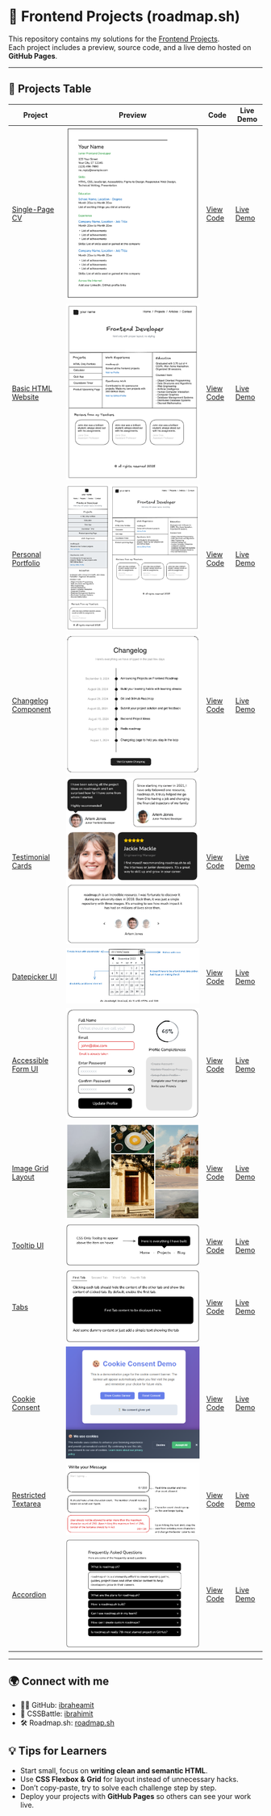 # 🚀 Frontend Projects (roadmap.sh)

This repository contains my solutions for the [Frontend Projects](https://roadmap.sh/frontend/projects).  
Each project includes a preview, source code, and a live demo hosted on **GitHub Pages**.

---

## 📂 Projects Table

| Project                                                                | Preview                                              | Code                                       | Live Demo                                                                                            |
| ---------------------------------------------------------------------- | ---------------------------------------------------- | ------------------------------------------ | ---------------------------------------------------------------------------------------------------- |
| [Single-Page CV](https://roadmap.sh/projects/single-page-cv)           | ![Preview](projects/single-page-cv/preview.png)      | [View Code](projects/single-page-cv/)      | [Live Demo](https://ibraheamit.github.io/frontend-projects-roadmap.sh/projects/single-page-cv/)      |
| [Basic HTML Website](https://roadmap.sh/projects/basic-html-website)   | ![Preview](projects/basic-html-website/preview.png)  | [View Code](projects/basic-html-website/)  | [Live Demo](https://ibraheamit.github.io/frontend-projects-roadmap.sh/projects/basic-html-website/)  |
| [Personal Portfolio](https://roadmap.sh/projects/portfolio-website)    | ![Preview](projects/personal-portfolio/preview.png)  | [View Code](projects/personal-portfolio/)  | [Live Demo](https://ibraheamit.github.io/frontend-projects-roadmap.sh/projects/personal-portfolio/)  |
| [Changelog Component](https://roadmap.sh/projects/changelog-component) | ![Preview](projects/changelog-component/preview.png) | [View Code](projects/changelog-component/) | [Live Demo](https://ibraheamit.github.io/frontend-projects-roadmap.sh/projects/changelog-component/) |
| [Testimonial Cards](https://roadmap.sh/projects/testimonial-cards)     | ![Preview](projects/testimonial-cards/preview.png)   | [View Code](projects/testimonial-cards/)   | [Live Demo](https://ibraheamit.github.io/frontend-projects-roadmap.sh/projects/testimonial-cards/)   |
| [Datepicker UI](https://roadmap.sh/projects/datepicker-ui)             | ![Preview](projects/datepicker-ui/preview.png)       | [View Code](projects/datepicker-ui/)       | [Live Demo](https://ibraheamit.github.io/frontend-projects-roadmap.sh/projects/datepicker-ui/)       |
| [Accessible Form UI](https://roadmap.sh/projects/accessible-form-ui)   | ![Preview](projects/accessible-form-ui/preview.png)  | [View Code](projects/accessible-form-ui/)  | [Live Demo](https://ibraheamit.github.io/frontend-projects-roadmap.sh/projects/accessible-form-ui/)  |
| [Image Grid Layout](https://roadmap.sh/projects/image-grid)            | ![Preview](projects/image-grid/preview.jpg)          | [View Code](projects/image-grid/)          | [Live Demo](https://ibraheamit.github.io/frontend-projects-roadmap.sh/projects/image-grid/)          |
| [Tooltip UI](https://roadmap.sh/projects/tooltip-ui)                   | ![Preview](projects/tooltip-ui/preview.png)          | [View Code](projects/tooltip-ui/)          | [Live Demo](https://ibraheamit.github.io/frontend-projects-roadmap.sh/projects/tooltip-ui/)          |
| [Tabs](https://roadmap.sh/projects/simple-tabs)                        | ![Preview](projects/simple-tabs/preview.png)         | [View Code](projects/simple-tabs/)         | [Live Demo](https://ibraheamit.github.io/frontend-projects-roadmap.sh/projects/simple-tabs/)         |
| [Cookie Consent](https://roadmap.sh/projects/cookie-consent)           | ![Preview](projects/cookie-consent/preview.png)      | [View Code](projects/cookie-consent/)      | [Live Demo](https://ibraheamit.github.io/frontend-projects-roadmap.sh/projects/cookie-consent/)      |
| [Restricted Textarea](https://roadmap.sh/projects/restricted-textarea) | ![Preview](projects/restricted-textarea/preview.png) | [View Code](projects/restricted-textarea/) | [Live Demo](https://ibraheamit.github.io/frontend-projects-roadmap.sh/projects/restricted-textarea/) |
| [Accordion](https://roadmap.sh/projects/accordion)                     | ![Preview](projects/accordion/preview.png)           | [View Code](projects/accordion/)           | [Live Demo](https://ibraheamit.github.io/frontend-projects-roadmap.sh/projects/accordion/)           |

---

## 🌍 Connect with me

- 🧑‍💻 GitHub: [ibraheamit](https://github.com/ibraheamit)
- 🎯 CSSBattle: [ibrahimit](https://cssbattle.dev/player/ibrahimit)
- 🛠️ Roadmap.sh: [roadmap.sh](https://roadmap.sh/u/ibraheamit)

## 💡 Tips for Learners

- Start small, focus on **writing clean and semantic HTML**.
- Use **CSS Flexbox & Grid** for layout instead of unnecessary hacks.
- Don’t copy-paste, try to solve each challenge step by step.
- Deploy your projects with **GitHub Pages** so others can see your work live.
